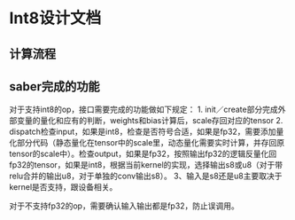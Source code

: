 
# Int8设计文档

## 计算流程

## saber完成的功能

对于支持int8的op，接口需要完成的功能做如下规定：
    1. init／create部分完成外部变量的量化和应有的判断，weights和bias计算后，scale存回对应的tensor
    2. dispatch检查input，如果是int8，检查是否符号合适，如果是fp32，需要添加量化部分代码（静态量化在tensor中的scale里，动态量化需要实时计算，并存回原tensor的scale中）。检查output，如果是fp32，按照输出fp32的逻辑反量化回fp32的tensor，如果是int8，根据当前kernel的实现，选择输出s8或u8（对于带relu合并的输出u8，对于单独的conv输出s8）。
    3、输入是s8还是u8主要取决于kernel是否支持，跟设备相关。

对于不支持fp32的op，需要确认输入输出都是fp32，防止误调用。
